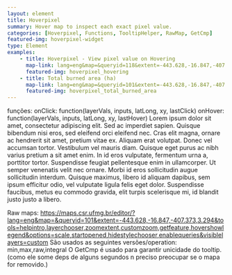 ```yaml
---
layout: element
title: Hoverpixel
summary: Hover map to inspect each exact pixel value.
categories: [Hoverpixel, Functions, TooltipHelper, RawMap, GetCmp]
featured-img: hoverpixel-widget
type: Element
examples:
    - title: Hoverpixel - View pixel value on Hovering
      map-link: lang=eng&map=&queryid=118&extent=-443.628,-16.847,-407.373,3.294&tools=helpintro,layerchooser,zoomextent,customzoom,getfeature,hovershowlegend&options=scale,startopened,hidestylechooser,enablequeries&visiblelayers=custom
      featured-img: hoverpixel_hovering
    - title: Total burned area (ha)
      map-link: lang=eng&map=&queryid=101&extent=-443.628,-16.847,-407.373,3.294&tools=helpintro,layerchooser,zoomextent,customzoom,getfeature,hovershowlegend&options=scale,startopened,hidestylechooser,enablequeries&visiblelayers=custom
      featured-img: hoverpixel_total_burned_area
---
```


funções:
    onClick: function(layerVals, inputs, latLong, xy, lastClick)
    onHover: function(layerVals, inputs, latLong, xy, lastHover)
Lorem ipsum dolor sit amet, consectetur adipiscing elit. Sed ac imperdiet sapien. Quisque bibendum nisi eros, sed eleifend orci eleifend nec. Cras elit magna, ornare ac hendrerit sit amet, pretium vitae ex. Aliquam erat volutpat. Donec vel accumsan tortor. Vestibulum vel mauris diam. Quisque eget purus ac nibh varius pretium a sit amet enim. In id eros vulputate, fermentum urna a, porttitor tortor. Suspendisse feugiat pellentesque enim in ullamcorper. Ut semper venenatis velit nec ornare. Morbi id eros sollicitudin augue sollicitudin interdum. Quisque maximus, libero id aliquam dapibus, sem ipsum efficitur odio, vel vulputate ligula felis eget dolor. Suspendisse faucibus, metus eu commodo gravida, elit turpis scelerisque mi, id blandit justo justo a libero.


Raw maps:
https://maps.csr.ufmg.br/editor/?lang=eng&map=&queryid=101&extent=-443.628,-16.847,-407.373,3.294&tools=helpintro,layerchooser,zoomextent,customzoom,getfeature,hovershowlegend&options=scale,startopened,hidestylechooser,enablequeries&visiblelayers=custom
    São usados as seguintes versões/operation: min,max,raw,integral
    O GetCmp é usado para garantir unicidade do tooltip. (como ele some deps de alguns segundos n preciso preocupar se o mapa for removido.)

